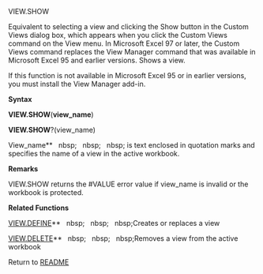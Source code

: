 VIEW.SHOW

Equivalent to selecting a view and clicking the Show button in the
Custom Views dialog box, which appears when you click the Custom Views
command on the View menu. In Microsoft Excel 97 or later, the Custom
Views command replaces the View Manager command that was available in
Microsoft Excel 95 and earlier versions. Shows a view.

If this function is not available in Microsoft Excel 95 or in earlier
versions, you must install the View Manager add-in.

**Syntax**

**VIEW.SHOW**(**view\_name**)

**VIEW.SHOW**?(view\_name)

View\_name**&nbsp;&nbsp;&nbsp;nbsp;&nbsp;&nbsp;&nbsp;nbsp;&nbsp;&nbsp;&nbsp;nbsp;&nbsp;is text enclosed in quotation marks
and specifies the name of a view in the active workbook.

**Remarks**

VIEW.SHOW returns the \#VALUE error value if view\_name is invalid or
the workbook is protected.

**Related Functions**

[VIEW.DEFINE](VIEW.DEFINE.md)**&nbsp;&nbsp;&nbsp;nbsp;&nbsp;&nbsp;&nbsp;nbsp;&nbsp;&nbsp;&nbsp;nbsp;Creates or replaces a view

[VIEW.DELETE](VIEW.DELETE.md)**&nbsp;&nbsp;&nbsp;nbsp;&nbsp;&nbsp;&nbsp;nbsp;&nbsp;&nbsp;&nbsp;nbsp;Removes a view from the active workbook



Return to [README](README.md)

